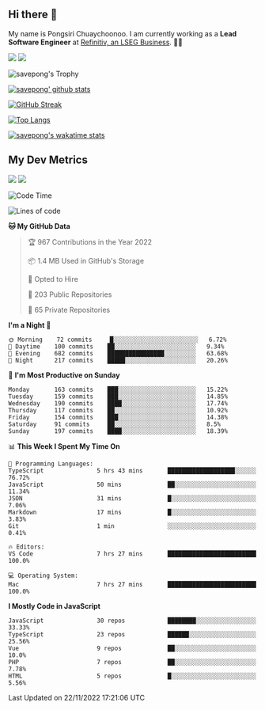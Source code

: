 ## Hi there 👋

My name is Pongsiri Chuaychoonoo. I am currently working as a **Lead Software Engineer** at [Refinitiv, an LSEG Business](https://www.refinitiv.com). 👨‍💻

[<img src="https://img.shields.io/badge/savepong.com-%230077B5.svg?&style=for-the-badge&color=81e6d9" />](https://savepong.com)
[<img src="https://img.shields.io/badge/linkedin-%230077B5.svg?&style=for-the-badge&logo=linkedin&logoColor=white" />](https://www.linkedin.com/in/savepong)

![savepong's Trophy](https://github-profile-trophy.vercel.app/?username=savepong&theme=flat&rank=SECRET,SSS,SS,S,AAA,AA,A&margin-w=15&no-bg=true&no-frame=true)

[![savepong' github stats](https://github-readme-stats.vercel.app/api?username=savepong&show_icons=true&count_private=true&theme=gotham&hide_border=true&bg_color=00000000&text_color=768390FF)](https://savepong.com/posts/stats)

[![GitHub Streak](https://github-readme-streak-stats.herokuapp.com?user=savepong&theme=gotham&hide_border=true&background=00000000&dates=768390FF)](https://savepong.com/posts/stats)

[![Top Langs](https://github-readme-stats.vercel.app/api/top-langs/?username=savepong&layout=compact&langs_count=10&theme=gotham&hide_border=true&bg_color=00000000&text_color=768390FF)](https://savepong.com/posts/stats)

[![savepong's wakatime stats](https://github-readme-stats.vercel.app/api/wakatime?username=@savepong&layout=default&theme=gotham&hide_border=true&bg_color=00000000&text_color=768390FF)](https://savepong.com/posts/stats)

## My Dev Metrics

[![](https://komarev.com/ghpvc/?username=savepong&color=blue&label=Profile%20Views)](https://github.com/savepong)
[![](https://img.shields.io/github/followers/savepong?label=GitHub%20Followers)](https://github.com/savepong)

<!--START_SECTION:waka-->
![Code Time](http://img.shields.io/badge/Code%20Time-1%2C096%20hrs%2032%20mins-blue)

![Lines of code](https://img.shields.io/badge/From%20Hello%20World%20I%27ve%20Written-4%20Million%20lines%20of%20code-blue)

**🐱 My GitHub Data** 

> 🏆 967 Contributions in the Year 2022
 > 
> 📦 1.4 MB Used in GitHub's Storage 
 > 
> 💼 Opted to Hire
 > 
> 📜 203 Public Repositories 
 > 
> 🔑 65 Private Repositories  
 > 
**I'm a Night 🦉** 

```text
🌞 Morning    72 commits     █░░░░░░░░░░░░░░░░░░░░░░░░   6.72% 
🌆 Daytime    100 commits    ██░░░░░░░░░░░░░░░░░░░░░░░   9.34% 
🌃 Evening    682 commits    ████████████████░░░░░░░░░   63.68% 
🌙 Night      217 commits    █████░░░░░░░░░░░░░░░░░░░░   20.26%

```
📅 **I'm Most Productive on Sunday** 

```text
Monday       163 commits    ███░░░░░░░░░░░░░░░░░░░░░░   15.22% 
Tuesday      159 commits    ███░░░░░░░░░░░░░░░░░░░░░░   14.85% 
Wednesday    190 commits    ████░░░░░░░░░░░░░░░░░░░░░   17.74% 
Thursday     117 commits    ██░░░░░░░░░░░░░░░░░░░░░░░   10.92% 
Friday       154 commits    ███░░░░░░░░░░░░░░░░░░░░░░   14.38% 
Saturday     91 commits     ██░░░░░░░░░░░░░░░░░░░░░░░   8.5% 
Sunday       197 commits    ████░░░░░░░░░░░░░░░░░░░░░   18.39%

```


📊 **This Week I Spent My Time On** 

```text
💬 Programming Languages: 
TypeScript               5 hrs 43 mins       ███████████████████░░░░░░   76.72% 
JavaScript               50 mins             ██░░░░░░░░░░░░░░░░░░░░░░░   11.34% 
JSON                     31 mins             █░░░░░░░░░░░░░░░░░░░░░░░░   7.06% 
Markdown                 17 mins             █░░░░░░░░░░░░░░░░░░░░░░░░   3.83% 
Git                      1 min               ░░░░░░░░░░░░░░░░░░░░░░░░░   0.41%

🔥 Editors: 
VS Code                  7 hrs 27 mins       █████████████████████████   100.0%

💻 Operating System: 
Mac                      7 hrs 27 mins       █████████████████████████   100.0%

```

**I Mostly Code in JavaScript** 

```text
JavaScript               30 repos            ████████░░░░░░░░░░░░░░░░░   33.33% 
TypeScript               23 repos            ██████░░░░░░░░░░░░░░░░░░░   25.56% 
Vue                      9 repos             ██░░░░░░░░░░░░░░░░░░░░░░░   10.0% 
PHP                      7 repos             ██░░░░░░░░░░░░░░░░░░░░░░░   7.78% 
HTML                     5 repos             █░░░░░░░░░░░░░░░░░░░░░░░░   5.56%

```



 Last Updated on 22/11/2022 17:21:06 UTC
<!--END_SECTION:waka-->

<!--
**savepong/savepong** is a ✨ _special_ ✨ repository because its `README.md` (this file) appears on your GitHub profile.

Here are some ideas to get you started:

- 🔭 I’m currently working on WebComponents and TypeScript.
- 🌱 I’m currently learning ...
- 👯 I’m looking to collaborate on ...
- 🤔 I’m looking for help with ...
- 💬 Ask me about ...
- 📫 How to reach me: ...
- 😄 Pronouns: ...
- ⚡ Fun fact: ...
-->
